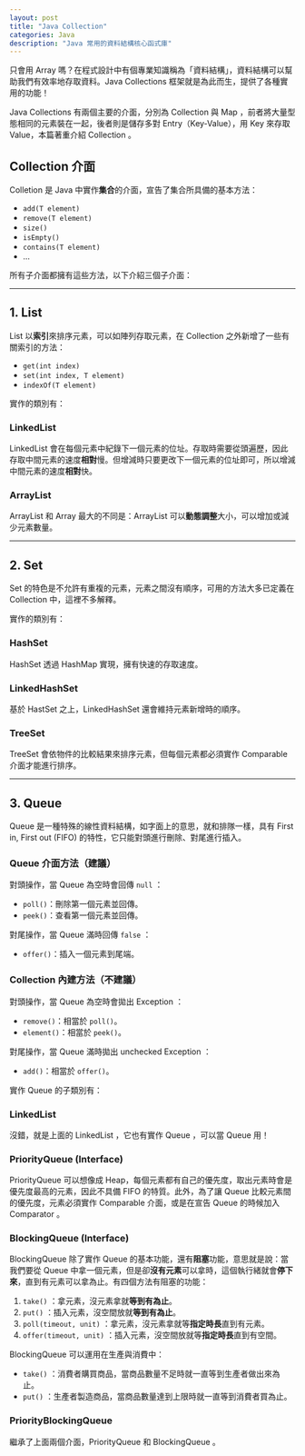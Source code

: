 ```yaml
---
layout: post
title: "Java Collection"
categories: Java
description: "Java 常用的資料結構核心函式庫"
---
```


只會用 Array 嗎？在程式設計中有個專業知識稱為「資料結構」，資料結構可以幫助我們有效率地存取資料。Java Collections 框架就是為此而生，提供了各種實用的功能！

Java Collections 有兩個主要的介面，分別為 Collection 與 Map ，前者將大量型態相同的元素裝在一起，後者則是儲存多對 Entry（Key-Value），用 Key 來存取 Value，本篇著重介紹 Collection 。

## Collection 介面

Colletion 是 Java 中實作**集合**的介面，宣告了集合所具備的基本方法：

- `add(T element)`
- `remove(T element)`
- `size()`
- `isEmpty()`
- `contains(T element)`
- ...

所有子介面都擁有這些方法，以下介紹三個子介面：

---

## **1. List**

List 以**索引**來排序元素，可以如陣列存取元素，在 Collection 之外新增了一些有關索引的方法：

- `get(int index)`
- `set(int index, T element)`
- `indexOf(T element)`

實作的類別有：

### LinkedList

LinkedList 會在每個元素中紀錄下一個元素的位址。存取時需要從頭遍歷，因此存取中間元素的速度**相對**慢。但增減時只要更改下一個元素的位址即可，所以增減中間元素的速度**相對**快。

### ArrayList

ArrayList 和 Array 最大的不同是：ArrayList 可以**動態調整**大小，可以增加或減少元素數量。

---

## **2. Set**

Set 的特色是不允許有重複的元素，元素之間沒有順序，可用的方法大多已定義在 Collection 中，這裡不多解釋。

實作的類別有：

### HashSet

HashSet 透過 HashMap 實現，擁有快速的存取速度。

### LinkedHashSet

基於 HastSet 之上，LinkedHashSet 還會維持元素新增時的順序。

### TreeSet

TreeSet 會依物件的比較結果來排序元素，但每個元素都必須實作 Comparable 介面才能進行排序。

---

## **3. Queue**

Queue 是一種特殊的線性資料結構，如字面上的意思，就和排隊一樣，具有 First in, First out (FIFO) 的特性，它只能對頭進行刪除、對尾進行插入。

### Queue 介面方法（建議）

對頭操作，當 Queue 為空時會回傳 `null` ：

- `poll()`：刪除第一個元素並回傳。
- `peek()`：查看第一個元素並回傳。

對尾操作，當 Queue 滿時回傳 `false` ：

- `offer()`：插入一個元素到尾端。

### Collection 內建方法（不建議）

對頭操作，當 Queue 為空時會拋出 Exception ：

- `remove()`：相當於 `poll()`。
- `element()`：相當於 `peek()`。

對尾操作，當 Queue 滿時拋出 unchecked Exception ：

- `add()`：相當於 `offer()`。

實作 Queue 的子類別有：

### LinkedList

沒錯，就是上面的 LinkedList ，它也有實作 Queue ，可以當 Queue 用！

### PriorityQueue (Interface)

PriorityQueue 可以想像成 Heap，每個元素都有自己的優先度，取出元素時會是優先度最高的元素，因此不具備 FIFO 的特質。此外，為了讓 Queue 比較元素間的優先度，元素必須實作 Comparable 介面，或是在宣告 Queue 的時候加入 Comparator 。

### BlockingQueue (Interface)

BlockingQueue 除了實作 Queue 的基本功能，還有**阻塞**功能，意思就是說：當我們要從 Queue 中拿一個元素，但是卻**沒有元素**可以拿時，這個執行緒就會**停下來**，直到有元素可以拿為止。有四個方法有阻塞的功能：

1. `take()` ：拿元素，沒元素拿就**等到有為止**。
2. `put()` ：插入元素，沒空間放就**等到有為止**。
3. `poll(timeout, unit)` ：拿元素，沒元素拿就等**指定時長**直到有元素。
4. `offer(timeout, unit)` ：插入元素，沒空間放就等**指定時長**直到有空間。

BlockingQueue 可以運用在生產與消費中：

- `take()` ：消費者購買商品，當商品數量不足時就一直等到生產者做出來為止。
- `put()` ：生產者製造商品，當商品數量達到上限時就一直等到消費者買為止。

### PriorityBlockingQueue

繼承了上面兩個介面，PriorityQueue 和 BlockingQueue 。